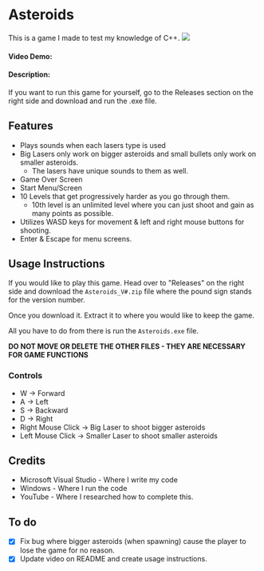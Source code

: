 # Asteroids
This is a game I made to test my knowledge of C++.
![](https://github.com/DudeThatsErin/Asteroids-Game/blob/master/Asteroids3_0v3ULEJ96t.gif)

#### Video Demo:  <URL HERE>

#### Description:

If you want to run this game for yourself, go to the Releases section on the right side and download and run the .exe file.

## Features
- Plays sounds when each lasers type is used
- Big Lasers only work on bigger asteroids and small bullets only work on smaller asteroids.
  - The lasers have unique sounds to them as well.
- Game Over Screen
- Start Menu/Screen
- 10 Levels that get progressively harder as you go through them.
    - 10th level is an unlimited level where you can just shoot and gain as many points as possible.
- Utilizes WASD keys for movement & left and right mouse buttons for shooting.
- Enter & Escape for menu screens.

## Usage Instructions
If you would like to play this game. Head over to "Releases" on the right side and download the `Asteroids_V#.zip` file where the pound sign stands for the version number.

Once you download it. Extract it to where you would like to keep the game.

All you have to do from there is run the `Asteroids.exe` file.

**DO NOT MOVE OR DELETE THE OTHER FILES - THEY ARE NECESSARY FOR GAME FUNCTIONS**

### Controls
- W -> Forward
- A -> Left
- S -> Backward
- D -> Right
- Right Mouse Click -> Big Laser to shoot bigger asteroids
- Left Mouse Click -> Smaller Laser to shoot smaller asteroids

## Credits
- Microsoft Visual Studio - Where I write my code
- Windows - Where I run the code
- YouTube - Where I researched how to complete this.

## To do
- [x] Fix bug where bigger asteroids (when spawning) cause the player to lose the game for no reason.
- [x] Update video on README and create usage instructions.
